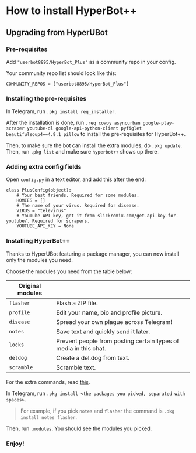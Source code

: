 # How to install HyperBot++
## Upgrading from HyperUBot
### Pre-requisites
Add `"userbot8895/HyperBot_Plus"` as a community repo in your config.

Your community repo list should look like this:

`COMMUNITY_REPOS = ["userbot8895/HyperBot_Plus"]`
### Installing the pre-requisites
In Telegram, run `.pkg install req_installer`.

After the installation is done, run `.req cowpy asyncurban google-play-scraper youtube-dl google-api-python-client pyfiglet beautifulsoup4==4.9.1 pillow` to install the pre-requisites for HyperBot++.

Then, to make sure the bot can install the extra modules, do `.pkg update`. Then, run `.pkg list` and make sure `hyperbot++` shows up there.

### Adding extra config fields
Open `config.py` in a text editor, and add this after the end:
```
class PlusConfig(object):
    # Your best friends. Required for some modules.
    HOMIES = []
    # The name of your virus. Required for disease.
    VIRUS = "televirus"
    # YouTube API key, get it from slickremix.com/get-api-key-for-youtube/. Required for scrapers.
    YOUTUBE_API_KEY = None
```

### Installing HyperBot++
Thanks to HyperUBot featuring a package manager, you can now install only the modules you need.

Choose the modules you need from the table below:

|**Original modules**||
|-----|-----|
|`flasher`|Flash a ZIP file.|
|`profile`|Edit your name, bio and profile picture.|
|`disease`|Spread your own plague across Telegram!|
|`notes`|Save text and quickly send it later.|
|`locks`|Prevent people from posting certain types of media in this chat.|
|`deldog`|Create a del.dog from text.|
|`scramble`|Scramble text.|

For the extra commands, read [this](https://github.com/githubcatw/HyperBot_Plus/blob/master/guides/Installing_Old_Extra_Commands.md).

In Telegram, run `.pkg install <the packages you picked, separated with spaces>`.

> For example, if you pick `notes` and `flasher` the command is `.pkg install notes flasher`.

Then, run `.modules`. You should see the modules you picked.

### Enjoy!
